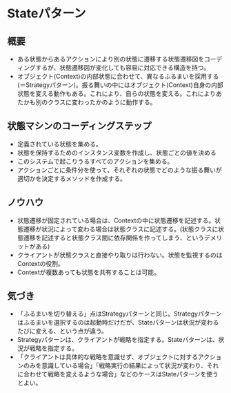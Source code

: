 # Stateパターン
## 概要
- ある状態からあるアクションにより別の状態に遷移する状態遷移図をコーディングするが、状態遷移図が変化しても容易に対応できる構造を持つ。
- オブジェクト(Context)の内部状態に合わせて、異なるふるまいを採用する(＝Strategyパターン)。振る舞いの中にはオブジェクト(Context)自身の内部状態を変える動作もある。これにより、自らの状態を変える。これによりあたかも別のクラスに変わったかのように動作する。
## 状態マシンのコーディングステップ
- 定義されている状態を集める。
- 状態を保持するためのインスタンス変数を作成し、状態ごとの値を決める
- このシステムで起こりうるすべてのアクションを集める。
- アクションごとに条件分を使って、それぞれの状態でどのような振る舞いが適切かを決定するメソッドを作成する。
## ノウハウ
- 状態遷移が固定されている場合は、Contextの中に状態遷移を記述する。状態遷移が状況によって変わる場合は状態クラスに記述する。(状態クラスに状態遷移を記述すると状態クラス間に依存関係を作ってしまう、というデメリットがある)
- クライアントが状態クラスと直接やり取りは行わない。状態を監視するのはContextの役割。
- Contextが複数あっても状態を共有することは可能。
## 気づき
- 「ふるまいを切り替える」点はStrategyパターンと同じ。Strategyパターンはふるまいを選択するのは起動時だけだが、Stateパターンは状況が変わるたびに変える、という点が違う。
- Strategyパターンは、クライアントが戦略を指定する。Stateパターンは、状況が戦略を指定する。
- 「クライアントは具体的な戦略を意識せず、オブジェクトに対するアクションのみを意識している場合」「戦略実行の結果によって状況が変わり、それに合わせて戦略を変えるような場合」などのケースはStateパターンを使うとよい。